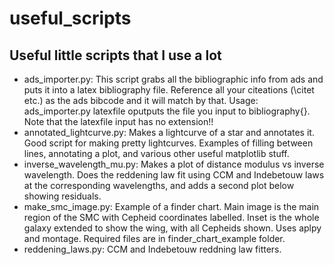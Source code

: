 # useful_scripts
Useful little scripts that I use a lot
---

* ads_importer.py: This script grabs all the bibliographic info from ads and puts it into a latex bibliography file.
Reference all your citeations (\citet etc.) as the ads bibcode and it will match by that.
Usage: ads_importer.py latexfile
oputputs the file you input to bibliography{}. Note that the latexfile input has no extension!!
* annotated_lightcurve.py: Makes a lightcurve of a star and annotates it. Good script for making pretty lightcurves. Examples of filling between lines, annotating a plot, and various other useful matplotlib stuff.
* inverse_wavelength_mu.py: Makes a plot of distance modulus vs inverse wavelength. Does the reddening law fit using CCM and Indebetouw laws at the corresponding wavelengths, and adds a second plot below showing residuals.
* make_smc_image.py: Example of a finder chart. Main image is the main region of the SMC with Cepheid coordinates labelled. Inset is the whole galaxy extended to show the wing, with all Cepheids shown. Uses aplpy and montage. Required files are in finder_chart_example folder.
* reddening_laws.py: CCM and Indebetouw reddning law fitters.
